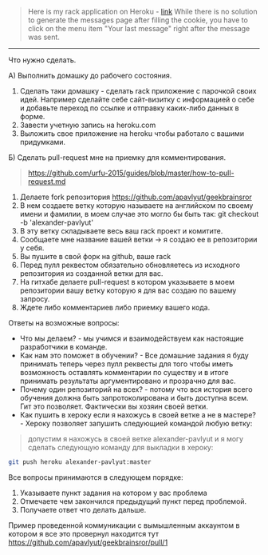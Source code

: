 > Here is my rack application on Heroku - [link](https://sheltered-dawn-95809.herokuapp.com/)
> While there is no solution to generate the messages page after filling the cookie,
> you have to click on the menu item "Your last message" right after the message was sent.
---

Что нужно сделать.

A) Выполнить домашку до рабочего состояния.

1. Сделать таки домашку - сделать rack приложение с парочкой своих идей. Например сделайте себе сайт-визитку с информацией о себе и добавьте переход по ссылке и отправку каких-либо данных в форме.
2. Завести учетную запись на heroku.com
3. Выложить свое приложение на heroku чтобы работало с вашими придумками.


Б) Сделать pull-request мне на приемку для комментирования.

> https://github.com/urfu-2015/guides/blob/master/how-to-pull-request.md


1. Делаете fork репозитория https://github.com/apavlyut/geekbrainsror
2. В нем создаете ветку которую называете на английском по своему имени и фамилии, в моем случае это могло бы быть так: git checkout -b 'alexander-pavlyut'
3. В эту ветку складываете весь ваш rack проект и комитите.
4. Сообщаете мне название вашей ветки -> я создаю ее в репозитории у себя.
5. Вы пушите в свой форк на github, ваше rack
6. Перед пулл реквестом обязательно обновляетесь из исходного репозитория из созданной ветки для вас.
7. На гитхабе делаете pull-request в котором указываете в моем репозитории вашу ветку которую я для вас создаю по вашему запросу.
8. Ждете либо комментариев либо приемку вашего кода.

Ответы на возможные вопросы:

* Что мы делаем? - мы учимся и взаимодействуем как настоящие разработчики в команде.
* Как нам это поможет в обучении? - Все домашние задания я буду принимать теперь через пулл реквесты для того чтобы иметь возможность оставлять комментарии по существу и в итоге принимать результаты аргументировано и прозрачно для вас.
* Почему один репозиторий на всех? - потому что вся история всего обучения должна быть запротоколирована и быть доступна всем. Гит это позволяет. Фактически вы хозяин своей ветки.
* Как пушить в хероку если я нахожусь в своей ветке а не в мастере? - Хероку позволяет запушить следующией командой любую ветку:

> допустим я нахожусь в своей ветке alexander-pavlyut и я могу сделать следующую команду для выкладки в хероку:

```bash
git push heroku alexander-pavlyut:master
```

Все вопросы принимаются в следующем порядке:

1. Указываете пункт задания на котором у вас проблема
2. Отмечаете чем закончился предыдущий пункт перед проблемой.
3. Получаете ответ что делать дальше.

Пример проведенной коммуникации с вымышленным аккаунтом в котором я все это провернул находится тут https://github.com/apavlyut/geekbrainsror/pull/1
